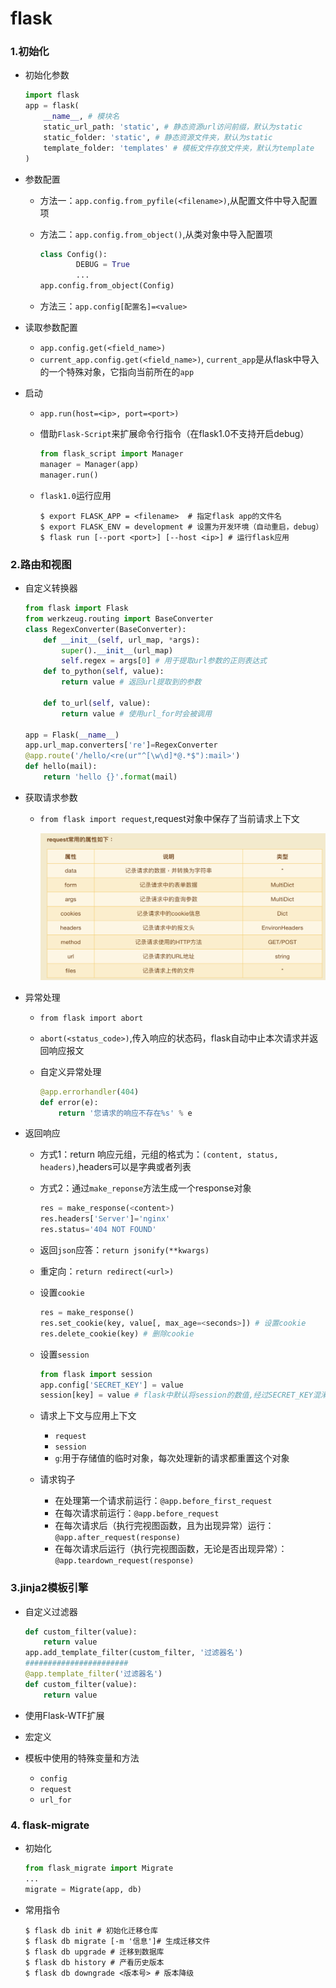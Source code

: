 # flask

### 1.初始化

- 初始化参数
    ~~~python
    import flask
    app = flask(
        __name__, # 模块名
        static_url_path: 'static', # 静态资源url访问前缀，默认为static
        static_folder: 'static', # 静态资源文件夹，默认为static
        template_folder: 'templates' # 模板文件存放文件夹，默认为template
    )
    ~~~

- 参数配置

  + 方法一：`app.config.from_pyfile(<filename>)`,从配置文件中导入配置项

  + 方法二：`app.config.from_object()`,从类对象中导入配置项

    ~~~python
    class Config():
        	DEBUG = True
            ...
    app.config.from_object(Config)
    ~~~

  + 方法三：`app.config[配置名]=<value>`

- 读取参数配置

  + `app.config.get(<field_name>)`
  + `current_app.config.get(<field_name>)`, `current_app`是从flask中导入的一个特殊对象，它指向当前所在的`app`

- 启动

  + `app.run(host=<ip>, port=<port>)`

  + 借助`Flask-Script`来扩展命令行指令（在flask1.0不支持开启debug）

    ~~~python
    from flask_script import Manager
    manager = Manager(app)
    manager.run()
    ~~~

  + `flask1.0`运行应用

    ~~~shell
    $ export FLASK_APP = <filename>  # 指定flask app的文件名
    $ export FLASK_ENV = development # 设置为开发环境（自动重启，debug）
    $ flask run [--port <port>] [--host <ip>] # 运行flask应用
    ~~~

### 2.路由和视图

- 自定义转换器

  ~~~python
  from flask import Flask
  from werkzeug.routing import BaseConverter
  class RegexConverter(BaseConverter):
      def __init__(self, url_map, *args):
          super().__init__(url_map)
          self.regex = args[0] # 用于提取url参数的正则表达式
      def to_python(self, value):
          return value # 返回url提取到的参数
      
      def to_url(self, value):
          return value # 使用url_for时会被调用
      
  app = Flask(__name__)
  app.url_map.converters['re']=RegexConverter
  @app.route('/hello/<re(ur"^[\w\d]*@.*$"):mail>')
  def hello(mail):
      return 'hello {}'.format(mail)
  ~~~

- 获取请求参数

  + `from flask import request`,request对象中保存了当前请求上下文

    ![](./images/flask/flask_request.png)

- 异常处理

  + `from flask import abort`

  + `abort(<status_code>)`,传入响应的状态码，flask自动中止本次请求并返回响应报文

  + 自定义异常处理

    ~~~python
    @app.errorhandler(404)
    def error(e):
        return '您请求的响应不存在%s' % e
    ~~~

- 返回响应

  + 方式1：return 响应元组，元组的格式为：`(content, status, headers)`,headers可以是字典或者列表

  + 方式2：通过`make_reponse`方法生成一个response对象

    ~~~python
    res = make_response(<content>)
    res.headers['Server']='nginx'
    res.status='404 NOT FOUND'
    ~~~

  + 返回`json`应答：`return jsonify(**kwargs)`

  + 重定向：`return redirect(<url>)`

  + 设置`cookie`

    ~~~python
    res = make_response()
    res.set_cookie(key, value[, max_age=<seconds>]) # 设置cookie
    res.delete_cookie(key) # 删除cookie
    ~~~

  + 设置`session`

    ~~~python
    from flask import session
    app.config['SECRET_KEY'] = value
    session[key] = value # flask中默认将session的数值,经过SECRET_KEY混淆之后存在cookie中
    ~~~

  + 请求上下文与应用上下文

    + `request`
    + `session`
    + `g`:用于存储值的临时对象，每次处理新的请求都重置这个对象

  + 请求钩子

    + 在处理第一个请求前运行：`@app.before_first_request`
    + 在每次请求前运行：`@app.before_request`
    + 在每次请求后（执行完视图函数，且为出现异常）运行：`@app.after_request(response)`
    + 在每次请求后运行（执行完视图函数，无论是否出现异常）：`@app.teardown_request(response)`

### 3.jinja2模板引擎

- 自定义过滤器

  ~~~python
  def custom_filter(value):
      return value
  app.add_template_filter(custom_filter, '过滤器名')
  #######################
  @app.template_filter('过滤器名')
  def custom_filter(value):
      return value
  ~~~

- 使用Flask-WTF扩展

- 宏定义

- 模板中使用的特殊变量和方法

  + `config`
  + `request`
  + `url_for` 

### 4. flask-migrate

- 初始化

  ~~~python
  from flask_migrate import Migrate
  ...
  migrate = Migrate(app, db)
  ~~~

- 常用指令

  ~~~shell
  $ flask db init # 初始化迁移仓库
  $ flask db migrate [-m '信息']# 生成迁移文件
  $ flask db upgrade # 迁移到数据库
  $ flask db history # 产看历史版本
  $ flask db downgrade <版本号> # 版本降级
  ~~~
